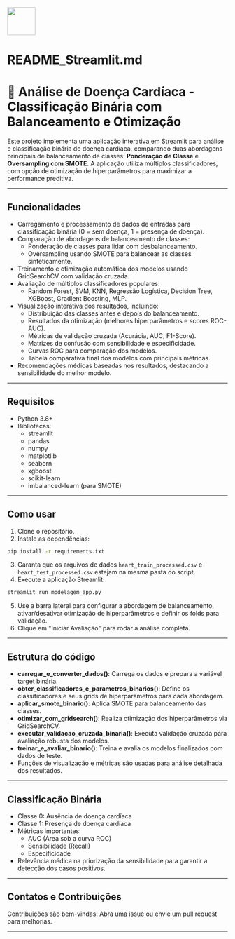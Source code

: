 <img src="https://r2cdn.perplexity.ai/pplx-full-logo-primary-dark%402x.png" style="height:64px;margin-right:32px"/>

# README_Streamlit.md

# 💓 Análise de Doença Cardíaca - Classificação Binária com Balanceamento e Otimização

Este projeto implementa uma aplicação interativa em Streamlit para análise e classificação binária de doença cardíaca, comparando duas abordagens principais de balanceamento de classes: **Ponderação de Classe** e **Oversampling com SMOTE**. A aplicação utiliza múltiplos classificadores, com opção de otimização de hiperparâmetros para maximizar a performance preditiva.

***

## Funcionalidades

- Carregamento e processamento de dados de entradas para classificação binária (0 = sem doença, 1 = presença de doença).
- Comparação de abordagens de balanceamento de classes:
    - Ponderação de classes para lidar com desbalanceamento.
    - Oversampling usando SMOTE para balancear as classes sinteticamente.
- Treinamento e otimização automática dos modelos usando GridSearchCV com validação cruzada.
- Avaliação de múltiplos classificadores populares:
    - Random Forest, SVM, KNN, Regressão Logística, Decision Tree, XGBoost, Gradient Boosting, MLP.
- Visualização interativa dos resultados, incluindo:
    - Distribuição das classes antes e depois do balanceamento.
    - Resultados da otimização (melhores hiperparâmetros e scores ROC-AUC).
    - Métricas de validação cruzada (Acurácia, AUC, F1-Score).
    - Matrizes de confusão com sensibilidade e especificidade.
    - Curvas ROC para comparação dos modelos.
    - Tabela comparativa final dos modelos com principais métricas.
- Recomendações médicas baseadas nos resultados, destacando a sensibilidade do melhor modelo.

***

## Requisitos

- Python 3.8+
- Bibliotecas:
    - streamlit
    - pandas
    - numpy
    - matplotlib
    - seaborn
    - xgboost
    - scikit-learn
    - imbalanced-learn (para SMOTE)

***

## Como usar

1. Clone o repositório.
2. Instale as dependências:

```bash
pip install -r requirements.txt
```

3. Garanta que os arquivos de dados `heart_train_processed.csv` e `heart_test_processed.csv` estejam na mesma pasta do script.
4. Execute a aplicação Streamlit:

```bash
streamlit run modelagem_app.py
```

5. Use a barra lateral para configurar a abordagem de balanceamento, ativar/desativar otimização de hiperparâmetros e definir os folds para validação.
6. Clique em "Iniciar Avaliação" para rodar a análise completa.

***

## Estrutura do código

- **carregar_e_converter_dados()**: Carrega os dados e prepara a variável target binária.
- **obter_classificadores_e_parametros_binarios()**: Define os classificadores e seus grids de hiperparâmetros para cada abordagem.
- **aplicar_smote_binario()**: Aplica SMOTE para balanceamento das classes.
- **otimizar_com_gridsearch()**: Realiza otimização dos hiperparâmetros via GridSearchCV.
- **executar_validacao_cruzada_binaria()**: Executa validação cruzada para avaliação robusta dos modelos.
- **treinar_e_avaliar_binario()**: Treina e avalia os modelos finalizados com dados de teste.
- Funções de visualização e métricas são usadas para análise detalhada dos resultados.

***

## Classificação Binária

- Classe 0: Ausência de doença cardíaca
- Classe 1: Presença de doença cardíaca
- Métricas importantes:
    - AUC (Área sob a curva ROC)
    - Sensibilidade (Recall)
    - Especificidade
- Relevância médica na priorização da sensibilidade para garantir a detecção dos casos positivos.

***

## Contatos e Contribuições

Contribuições são bem-vindas! Abra uma issue ou envie um pull request para melhorias.

***


